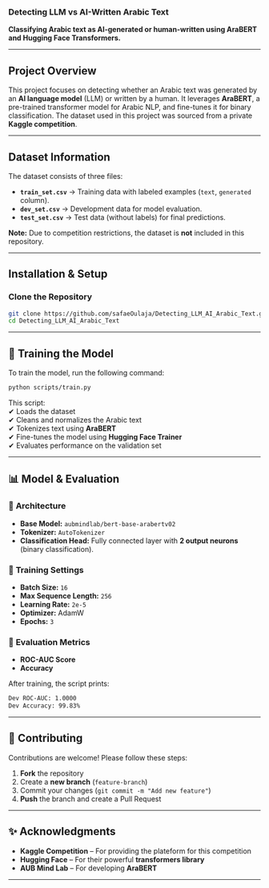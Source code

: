 ###  **Detecting LLM vs AI-Written Arabic Text**  
**Classifying Arabic text as AI-generated or human-written using AraBERT and Hugging Face Transformers.**  

---

##  **Project Overview**  
This project focuses on detecting whether an Arabic text was generated by an **AI language model** (LLM) or written by a human. It leverages **AraBERT**, a pre-trained transformer model for Arabic NLP, and fine-tunes it for binary classification. The dataset used in this project was sourced from a private **Kaggle competition**.  

---

##  **Dataset Information**  
The dataset consists of three files:  
- **`train_set.csv`** → Training data with labeled examples (`text`, `generated` column).  
- **`dev_set.csv`** → Development data for model evaluation.  
- **`test_set.csv`** → Test data (without labels) for final predictions.  

 **Note:** Due to competition restrictions, the dataset is **not** included in this repository.  

---

##  **Installation & Setup**  
### **Clone the Repository**  
```bash
git clone https://github.com/safaeOulaja/Detecting_LLM_AI_Arabic_Text.git
cd Detecting_LLM_AI_Arabic_Text
```
---

## 🚀 **Training the Model**  
To train the model, run the following command:  
```bash
python scripts/train.py
```
This script:  
✔ Loads the dataset  
✔ Cleans and normalizes the Arabic text  
✔ Tokenizes text using **AraBERT**  
✔ Fine-tunes the model using **Hugging Face Trainer**  
✔ Evaluates performance on the validation set  

---

## 📊 **Model & Evaluation**  
### 🔹 **Architecture**  
- **Base Model:** `aubmindlab/bert-base-arabertv02`  
- **Tokenizer:** `AutoTokenizer`  
- **Classification Head:** Fully connected layer with **2 output neurons** (binary classification).  

### 🔹 **Training Settings**  
- **Batch Size:** `16`  
- **Max Sequence Length:** `256`  
- **Learning Rate:** `2e-5`  
- **Optimizer:** AdamW  
- **Epochs:** `3`  

### 🔹 **Evaluation Metrics**  
- **ROC-AUC Score**  
- **Accuracy**  

After training, the script prints:  
```bash
Dev ROC-AUC: 1.0000
Dev Accuracy: 99.83%
```
---

## 🤝 **Contributing**  
Contributions are welcome! Please follow these steps:  
1. **Fork** the repository  
2. Create a **new branch** (`feature-branch`)  
3. Commit your changes (`git commit -m "Add new feature"`)  
4. **Push** the branch and create a Pull Request  
---

## ✨ **Acknowledgments**  
- **Kaggle Competition** – For providing the plateform for this competition
- **Hugging Face** – For their powerful **transformers library**  
- **AUB Mind Lab** – For developing **AraBERT**  

---
